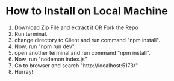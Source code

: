 # How to Install on Local Machine

1. Download Zip File and extract it OR Fork the Repo
2. Run terminal.
3. change directory to Client and run command "npm install".
4. Now, run "npm run dev".
5. open another terminal and run command "npm install".
6. Now, run "nodemon index.js"
7. Go to browser and search "http://localhost:5173/"
8. Hurray!
